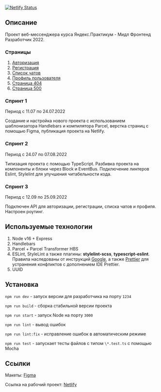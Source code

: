[![Netlify Status](https://api.netlify.com/api/v1/badges/55a263f4-bfea-4b71-83f0-d422089db859/deploy-status)](https://app.netlify.com/sites/charming-marshmallow-76f3f5/deploys)

## Описание

Проект веб-мессенджера курса Яндекс.Практикум - Мидл Фронтенд Разработчик 2022.

### Страницы

1. [Авторизация](https://charming-marshmallow-76f3f5.netlify.app)
2. [Регистрация](https://charming-marshmallow-76f3f5.netlify.app/register)
3. [Список чатов](https://charming-marshmallow-76f3f5.netlify.app/chats)
4. [Профиль пользователя](https://charming-marshmallow-76f3f5.netlify.app/profile)
5. [Страница 404](https://charming-marshmallow-76f3f5.netlify.app/404)
6. [Страница 500](https://charming-marshmallow-76f3f5.netlify.app/500)

### Спринт 1

Период с 11.07 по 24.07.2022

Создание и настройка нового проекта с использованием шаблонизатора Handlebars и компилятора Parcel, верстка страниц с помощью Figma, публикация проекта на Netlify.

### Спринт 2

Период с 24.07 по 07.08.2022

Типизация проекта с помощью TypeScript. Разбивка проекта на компоненты и блоки через Block и EventBus. Подключение линтеров Eslint, Stylelint для улучшения читабельности кода.

### Спринт 3

Период с 12.09 по 25.09.2022

Подключен API для авторизации, регистрации, списка чатов и профиля.
Настроен роутинг.

## Используемые технологии

1. Node v16 + Express
2. Handlebars
3. Parcel + Parcel Transformer HBS
4. ESLint, StyleLint а также плагины: **stylelint-scss**, **typescript-eslint**. Правила наследованы от инструкций [Google](https://github.com/google/eslint-config-google), а также [Prettier](https://github.com/prettier/stylelint-config-prettier) для устранения конфликтов с дополнением IDE Prettier.
5. UUID

## Установка

`npm run dev` - запуск версии для разработчика на порту `1234`

`npm run build` - сборка стабильной версии проекта

`npm run start` - запуск Node на порту `3000`

`npm run lint` - вывод ошибок

`npm run lint:fix` - исправление ошибок в автоматическим режиме

`npm run test` - запускает тесты файлов с типом `\*.test.ts` с помощью Mocha

## Ссылки

Макеты: [Figma](https://www.figma.com/file/IZNg4gYpnw1PjPAJbxXlKZ/ChatScript)

Ссылка на рабочий проект: [Netlify](https://charming-marshmallow-76f3f5.netlify.app)
